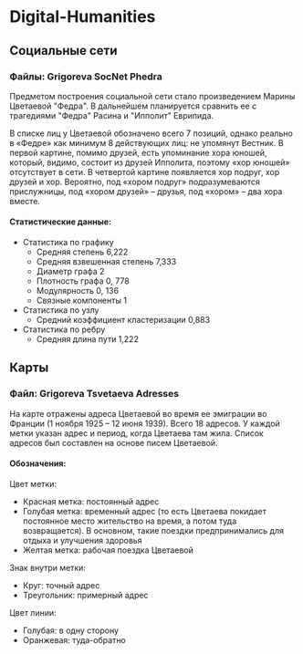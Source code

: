 # Digital-Humanities

## Социальные сети

### Файлы: Grigoreva SocNet Phedra

Предметом построения социальной сети стало произведением Марины Цветаевой "Федра". В дальнейшем планируется сравнить ее с трагедиями "Федра" Расина и "Ипполит" Еврипида.

В списке лиц у Цветаевой обозначено всего 7 позиций, однако реально в «Федре» как минимум 8 действующих лиц: не упомянут Вестник. В первой картине, помимо друзей, есть упоминание хора юношей, который, видимо, состоит из друзей Ипполита, поэтому «хор юношей» отсутствует в сети. В четвертой картине появляется хор подруг, хор друзей и хор. Вероятно, под «хором подруг» подразумеваются прислужницы, под «хором друзей» – друзья, под «хором» – два хора вместе.

#### Статистические данные:
  - Статистика по графику
      - Средняя степень 6,222
      - Средняя взвешенная степень 7,333
      - Диаметр графа 2
      - Плотность графа 0, 778
      - Модулярность 0, 136
      - Связные компоненты 1
  - Статистика по узлу
      - Средний коэффициент кластеризации 0,883
  - Статистика по ребру
      - Средняя длина пути 1,222




## Карты

### Файл: Grigoreva Tsvetaeva Adresses

На карте отражены адреса Цветаевой во время ее эмиграции во Франции (1 ноября 1925 – 12 июня 1939). Всего 18 адресов. У каждой метки указан адрес и период, когда Цветаева там жила. Список адресов был составлен на основе писем Цветаевой.

#### Обозначения:

Цвет метки:

  - Красная метка: постоянный адрес
  - Голубая метка: временный адрес (то есть Цветаева покидает постоянное место жительство на время, а потом туда возвращается). В основном, такие поездки предпринимались для отдыха и улучшения здоровья
  - Желтая метка: рабочая поездка Цветаевой
  
 Знак внутри метки:
 
  - Круг: точный адрес
  - Треугольник: примерный адрес
 
 Цвет линии:
 
  - Голубая: в одну сторону
  - Оранжевая: туда-обратно
